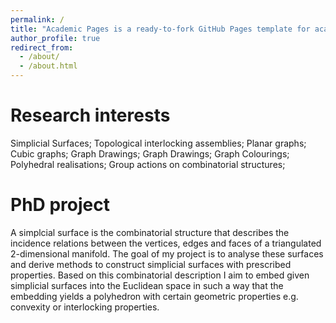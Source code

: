 ```yaml
---
permalink: /
title: "Academic Pages is a ready-to-fork GitHub Pages template for academic personal websites"
author_profile: true
redirect_from: 
  - /about/
  - /about.html
---
```


Research interests
======
Simplicial Surfaces; Topological interlocking assemblies; Planar graphs; Cubic graphs; Graph Drawings; 
Graph Drawings; Graph Colourings; Polyhedral realisations; Group actions on combinatorial structures;

PhD project
======
A simplcial surface is the combinatorial structure that describes the incidence relations between the vertices, edges 
and faces of a triangulated 2-dimensional manifold. The goal of my project is to analyse these surfaces and derive
methods to construct simplicial surfaces with prescribed properties. Based on this combinatorial description I aim to 
embed given simplicial surfaces into the Euclidean space in such a way that the embedding yields a polyhedron with 
certain geometric properties e.g. convexity or interlocking properties. 

